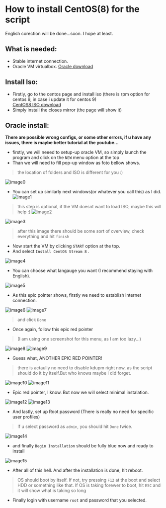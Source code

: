 # How to install CentOS(8) for the script
English corection will be done...soon. I hope at least.
## What is needed:
+ Stable internet connection.
+ Oracle VM virtualbox. [Oracle download](https://www.oracle.com/cz/virtualization/technologies/vm/downloads/virtualbox-downloads.html)
## Install Iso:
+ Firstly, go to the centos page and install iso (there is rpm option for centos 9, in case i update it for centos 9) </br>
[CentOS8 ISO download](http://isoredirect.centos.org/centos/8-stream/isos/x86_64/)
+ Simply install the closes mirror (the page will show it)
## Oracle install:
**There are possible wrong configs, or some other errors, if u have any issues, there is maybe better tutorial at the youtube...**
+ firstly, we will neeed to setup-up oracle VM, so simply launch the program and click on the ``NEW`` menu option at the top
+ Than we will need to fill pop-up window as foto bellow shows. 
> the location of folders and ISO is different for you :) </br>

![image0](Docs/0.jpeg)
+ You can set up similarly next windows(or whatever you call this) as I did.
![image1](Docs/1.jpeg)
> this step is optional, if the VM doesnt want to load ISO, maybe this will help :)
![image2](Docs/2.jpeg)

![image3](Docs/3.jpeg)
> after this image there should be some sort of overview, check everything and hit ``finish``
+ Now start the VM by clicking ``START`` option at the top.
+ And select ``Install CentOS Stream 8`` .

![image4](Docs/4.jpeg)
+ You can choose what langauge you want (I recommend staying with English).

![image5](Docs/5.jpeg)
+ As this epic pointer shows, firstly we need to establish internet connection.

![image6](Docs/6.jpeg)
![image7](Docs/7.jpeg)
> and click ``Done``

+ Once again, follow this epic red pointer 
> (I am using one screenshot for this menu, as I am too lazy...)

![image8](Docs/8.jpeg)
![image9](Docs/9.jpeg)

+ Guess what, ANOTHER EPIC RED POINTER!
> there is actaully no need to disable kdupm right now, as the script should do it by itself.But who knows maybe I did forget.

![image10](Docs/10.jpeg)
![image11](Docs/11.jpeg)

+ Epic red pointer, I know. But now we will select minimal instalation.

![image12](Docs/12.jpeg)
![image13](Docs/13.jpeg)

+ And lastly, set up Root password (There is really no need for specific user profiles)
> If u select password as ``admin``, you should hit ``Done`` twice.

![image14](Docs/14.jpeg)

+ and finally ``Begin Installation`` should be fully blue now and ready to install

![image15](Docs/15.jpeg)

+ After all of this hell. And after the installation is done, hit reboot.
> OS should boot by itself.
> If not, try pressing ``F12`` at the boot and select HDD or something like that.
> If OS is taking forewer to boot, hit ``ESC`` and it will show what is taking so long
+ Finally login with username ``root`` and password that you selected.


